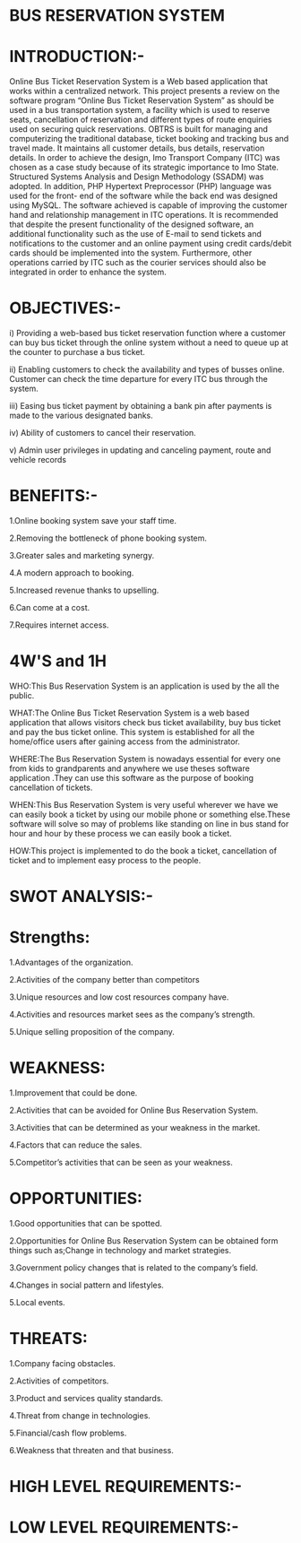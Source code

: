 # BUS RESERVATION SYSTEM
# INTRODUCTION:-
Online Bus Ticket Reservation System is a Web based application that works within a 
centralized network. This project presents a review on the software program “Online Bus Ticket 
Reservation System” as should be used in a bus transportation system, a facility which is used to 
reserve seats, cancellation of reservation and different types of route enquiries used on securing 
quick reservations. OBTRS is built for managing and computerizing the traditional database, 
ticket booking and tracking bus and travel made. It maintains all customer details, bus details, 
reservation details. In order to achieve the design, Imo Transport Company (ITC) was chosen as 
a case study because of its strategic importance to Imo State. Structured Systems Analysis and 
Design Methodology (SSADM) was adopted. In addition, PHP Hypertext Preprocessor (PHP) 
language was used for the front- end of the software while the back end was designed using 
MySQL. The software achieved is capable of improving the customer hand and relationship 
management in ITC operations. It is recommended that despite the present functionality of the 
designed software, an additional functionality such as the use of E-mail to send tickets and 
notifications to the customer and an online payment using credit cards/debit cards should be 
implemented into the system. Furthermore, other operations carried by ITC such as the courier 
services should also be integrated in order to enhance the system.

# OBJECTIVES:-
i) Providing a web-based bus ticket reservation function where a customer can 
buy bus ticket through the online system without a need to queue up at the 
counter to purchase a bus ticket.

ii) Enabling customers to check the availability and types of busses online. 
Customer can check the time departure for every ITC bus through the 
system.

iii) Easing bus ticket payment by obtaining a bank pin after payments is made to 
the various designated banks. 

iv) Ability of customers to cancel their reservation.

v) Admin user privileges in updating and canceling payment, route and vehicle 
records

# BENEFITS:-
1.Online booking system save your staff time.

2.Removing the bottleneck of phone booking system.

3.Greater sales and marketing synergy.

4.A modern approach to booking.

5.Increased revenue thanks to upselling.

6.Can come at a cost.

7.Requires internet access.

# 4W'S and 1H
WHO:This Bus Reservation System is an application is used by the all the public.

WHAT:The Online Bus Ticket Reservation System is a web based application that allows visitors check bus ticket availability, buy bus ticket and pay the bus ticket online.  This system is established for all the home/office users after gaining access from the administrator.

WHERE:The Bus Reservation System is nowadays essential for every one from kids to grandparents and anywhere we use theses software application .They can use this software as the purpose of booking cancellation of tickets.

WHEN:This Bus Reservation System is very useful wherever we have we can easily book a ticket by using our mobile phone or something else.These software will solve so may of problems like standing on line in bus stand for hour and hour by these process we can easily book a ticket.

HOW:This project is implemented to do the book a ticket, cancellation of ticket and to implement easy process to the people.

# SWOT ANALYSIS:-
# Strengths:

1.Advantages of the organization.

2.Activities of the company better than competitors

3.Unique resources and low cost resources company have.

4.Activities and resources market sees as the company’s strength.

5.Unique selling proposition of the company.

# WEAKNESS:

1.Improvement that could be done.

2.Activities that can be avoided for Online Bus Reservation System.

3.Activities that can be determined as your weakness in the market.

4.Factors that can reduce the sales.

5.Competitor’s activities that can be seen as your weakness.


# OPPORTUNITIES:

1.Good opportunities that can be spotted.

2.Opportunities for Online Bus Reservation System can be obtained form things such as;Change in technology and market strategies.

3.Government policy changes that is related to the company’s field.

4.Changes in social pattern and lifestyles.

5.Local events.

# THREATS:

1.Company facing obstacles.

2.Activities of competitors.

3.Product and services quality standards.

4.Threat from change in technologies.

5.Financial/cash flow problems.

6.Weakness that threaten and that business.

# HIGH LEVEL REQUIREMENTS:-



# LOW LEVEL REQUIREMENTS:-





